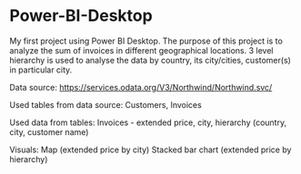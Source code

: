 # Power-BI-Desktop

My first project using Power BI Desktop. The purpose of this project is to analyze the sum of invoices in different geographical locations. 3 level hierarchy is used to analyse the data by country, its city/cities, customer(s) in particular city. 

Data source:
https://services.odata.org/V3/Northwind/Northwind.svc/

Used tables from data source: 
Customers, Invoices

Used data from tables:
Invoices - extended price, city, hierarchy (country, city, customer name)

Visuals:
Map (extended price by city)
Stacked bar chart (extended price by hierarchy)
